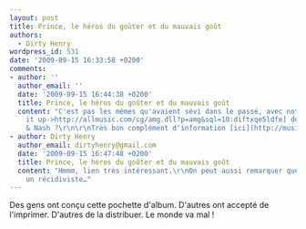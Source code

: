 ```yaml
---
layout: post
title: Prince, le héros du goûter et du mauvais goût
authors:
  - Dirty Henry
wordpress_id: 531
date: '2009-09-15 16:33:58 +0200'
comments:
- author: ''
  author_email: ''
  date: '2009-09-15 16:44:38 +0200'
  title: Prince, le héros du goûter et du mauvais goût
  content: "C'est pas les mêmes qu'avaient sévi dans le passé, avec notamment [Live
    it up->http://allmusic.com/cg/amg.dll?p=amg&sql=10:diftxqe5ldfe] de Crosby, Stills
    & Nash ?\r\n\r\nTrès bon complément d'information [ici](http://musique.photos.fluctuat.net/Les-100-pochettes-les-plus-moches-alb83-1.html)."
- author: Dirty Henry
  author_email: dirtyhenry@gmail.com
  date: '2009-09-15 16:47:48 +0200'
  title: Prince, le héros du goûter et du mauvais goût
  content: "Hmmm, lien très intéressant.\r\nOn peut aussi remarquer que Prince est
    un récidiviste…"
---
```

Des gens ont conçu cette pochette d'album. D'autres ont accepté de l'imprimer. D'autres de la distribuer. Le monde va mal !
